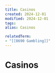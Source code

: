 ```yaml
---
title: Casinos
created: 2024-12-01
modified: 2024-12-01
tags: 
alias: Casinos

relatedTerm:
- "[[8690 Gambling]]"
---
```

# Casinos
